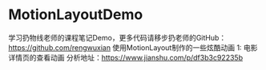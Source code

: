 # MotionLayoutDemo
学习扔物线老师的课程笔记Demo，更多代码请移步扔老师的GitHub：https://github.com/rengwuxian
使用MotionLayout制作的一些炫酷动画
1: 电影详情页的查看动画
分析地址：https://www.jianshu.com/p/df3b3c92235b

